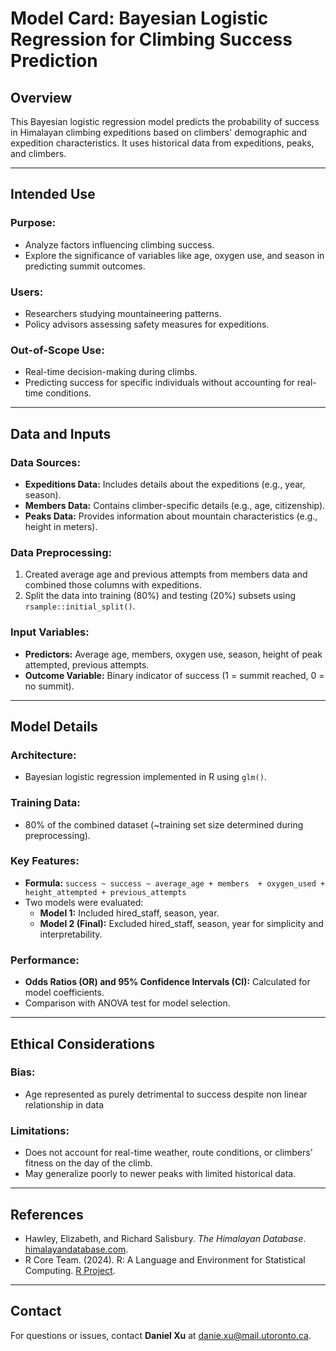 # Model Card: Bayesian Logistic Regression for Climbing Success Prediction

## Overview
This Bayesian logistic regression model predicts the probability of success in Himalayan climbing expeditions based on climbers' demographic and expedition characteristics. It uses historical data from expeditions, peaks, and climbers.

---

## Intended Use
### Purpose:
- Analyze factors influencing climbing success.
- Explore the significance of variables like age, oxygen use, and season in predicting summit outcomes.

### Users:
- Researchers studying mountaineering patterns.
- Policy advisors assessing safety measures for expeditions.

### Out-of-Scope Use:
- Real-time decision-making during climbs.
- Predicting success for specific individuals without accounting for real-time conditions.

---

## Data and Inputs
### Data Sources:
- **Expeditions Data:** Includes details about the expeditions (e.g., year, season).
- **Members Data:** Contains climber-specific details (e.g., age, citizenship).
- **Peaks Data:** Provides information about mountain characteristics (e.g., height in meters).

### Data Preprocessing:
1. Created average age and previous attempts from members data and combined those columns with expeditions.
2. Split the data into training (80%) and testing (20%) subsets using `rsample::initial_split()`.

### Input Variables:
- **Predictors:** Average age, members, oxygen use, season, height of peak attempted, previous attempts.
- **Outcome Variable:** Binary indicator of success (1 = summit reached, 0 = no summit).

---

## Model Details
### Architecture:
- Bayesian logistic regression implemented in R using `glm()`.

### Training Data:
- 80% of the combined dataset (~training set size determined during preprocessing).

### Key Features:
- **Formula:** `success ~ success ~ average_age + members  + oxygen_used
               + height_attempted + previous_attempts`
- Two models were evaluated:
  - **Model 1:** Included hired_staff, season, year.
  - **Model 2 (Final):** Excluded hired_staff, season, year for simplicity and interpretability.

### Performance:
- **Odds Ratios (OR) and 95% Confidence Intervals (CI):** Calculated for model coefficients.
- Comparison with ANOVA test for model selection.

---

## Ethical Considerations
### Bias:
- Age represented as purely detrimental to success despite non linear relationship in data
### Limitations:
- Does not account for real-time weather, route conditions, or climbers’ fitness on the day of the climb.
- May generalize poorly to newer peaks with limited historical data.

---

## References
- Hawley, Elizabeth, and Richard Salisbury. *The Himalayan Database*. [himalayandatabase.com](http://www.himalayandatabase.com).
- R Core Team. (2024). R: A Language and Environment for Statistical Computing. [R Project](https://www.r-project.org/).

---

## Contact
For questions or issues, contact **Daniel Xu** at [danie.xu@mail.utoronto.ca](mailto:danie.xu@mail.utoronto.ca).

